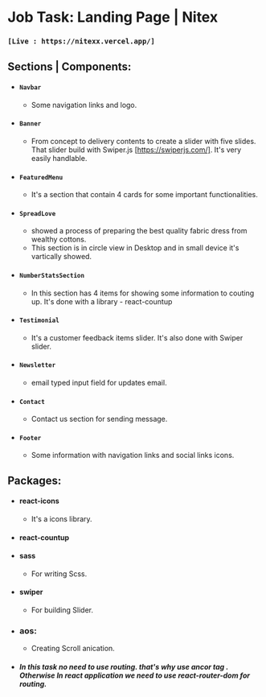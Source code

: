 # Job Task: Landing Page | Nitex

### `[Live : https://nitexx.vercel.app/]`

## Sections | Components:

- #### `Navbar`
  - Some navigation links and logo.
- #### `Banner`
  - From concept to delivery contents to create a slider with five slides. That slider build with Swiper.js [https://swiperjs.com/]. It's very easily handlable.
- #### `FeaturedMenu`
  - It's a section that contain 4 cards for some important functionalities.
- #### `SpreadLove`
  - showed a process of preparing the best quality fabric dress from wealthy cottons.
  - This section is in circle view in Desktop and in small device it's vartically showed.
- #### `NumberStatsSection`
  - In this section has 4 items for showing some information to couting up. It's done with a library - react-countup
- #### `Testimonial`
  - It's a customer feedback items slider. It's also done with Swiper slider.
- #### `Newsletter`
  - email typed input field for updates email.
- #### `Contact`
  - Contact us section for sending message.
- #### `Footer`
  - Some information with navigation links and social links icons.

## Packages:

- #### react-icons
  - It's a icons library.
- #### react-countup
- #### sass
  - For writing Scss.
- #### swiper
  - For building Slider.
- ### aos:

  - Creating Scroll anication.

- ##### In this task no need to use routing. that's why use ancor tag <a>. Otherwise In react application we need to use react-router-dom for routing.
